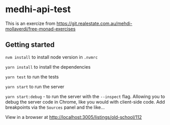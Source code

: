 # medhi-api-test

This is an exercize from <https://git.realestate.com.au/mehdi-mollaverdi/free-monad-exercises>

## Getting started

`nvm install` to install node version in `.nvmrc`

`yarn install` to install the dependencies

`yarn test` to run the tests

`yarn start` to run the server

`yarn start:debug` - to run the server with the `--inspect` flag. Allowing you to debug the server code in Chrome, like you would with client-side code. Add breakpoints via the `Sources` panel and the like...

View in a browser at <http://localhost:3005/listings/old-school/112>
